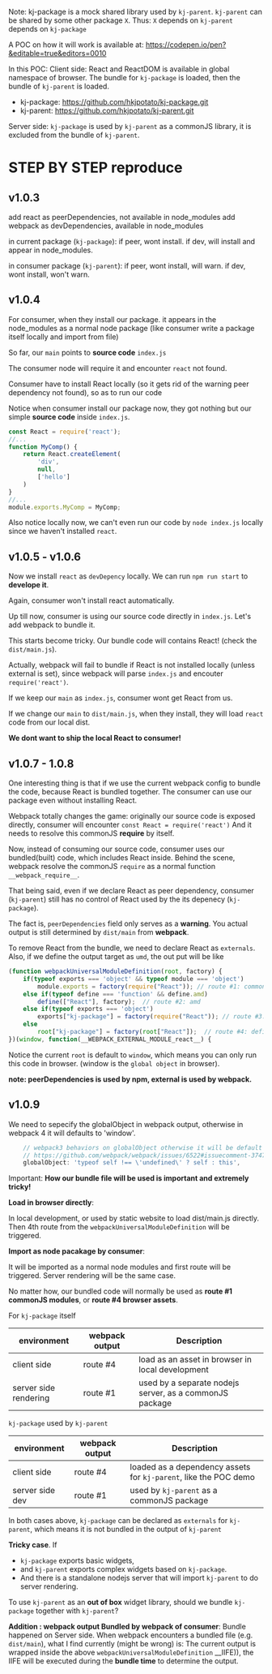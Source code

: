 Note:
kj-package is a mock shared library used by `kj-parent`. `kj-parent` can be shared by some other package `X`. Thus:
`X` depends on `kj-parent` depends on `kj-package`

A POC on how it will work is available at:
https://codepen.io/pen?&editable=true&editors=0010

In this POC:
Client side: React and ReactDOM is available in global namespace of browser. The bundle for `kj-package` is loaded, then the bundle of `kj-parent` is loaded.

- kj-package: https://github.com/hkjpotato/kj-package.git
- kj-parent: https://github.com/hkjpotato/kj-parent.git

Server side: `kj-package` is used by `kj-parent` as a commonJS library, it is excluded from the bundle of `kj-parent`.

# STEP BY STEP reproduce


## v1.0.3
add react as peerDependencies, not available in node_modules
add webpack as devDependencies, available in node_modules

in current package (`kj-package`): 
if peer, wont install.
if dev, will install and appear in node_modules.

in consumer package (`kj-parent`):
if peer, wont install, will warn.
if dev, wont install, won't warn.

## v1.0.4
For consumer, when they install our package. it appears in the node_modules as a normal node package (like consumer write a package itself locally and import from file)

So far, our `main` points to __source code__ `index.js`

The consumer node will require it and encounter `react` not found.

Consumer have to install React locally (so it gets rid of the warning peer dependency not found), so as to run our code

Notice when consumer install our package now, they got nothing but our simple __source code__ inside `index.js`.

```javascript
const React = require('react');
//...
function MyComp() {
    return React.createElement(
        'div',
        null,
        ['hello']
    )
}
//...
module.exports.MyComp = MyComp;
```

Also notice locally now, we can't even run our code by `node index.js` locally since we haven't installed `react`.

## v1.0.5 - v1.0.6
Now we install `react` as `devDepency` locally. We can run `npm run start` to __develope it__.

Again, consumer won't install react automatically.

Up till now, consumer is using our source code directly in `index.js`. Let's add webpack to bundle it.

This starts become tricky. Our bundle code will contains React! (check the `dist/main.js`).

Actually, webpack will fail to bundle if React is not installed locally (unless external is set), since webpack will parse `index.js` and encouter `require('react')`.

If we keep our `main` as `index.js`, consumer wont get React from us.

If we change our `main` to `dist/main.js`, when they install, they will load `react` code from our local dist.

__We dont want to ship the local React to consumer!__

## v1.0.7 - 1.0.8
One interesting thing is that if we use the current webpack config to bundle the code, because React is bundled together. The consumer can use our package even without installing React.

Webpack totally changes the game: originally our source code is exposed directly, consumer will encounter `const React = require('react')`
And it needs to resolve this commonJS __require__ by itself.

Now, instead of consuming our source code, consumer uses our bundled(built) code, which includes React inside. Behind the scene, webpack resolve the commonJS `require` as a normal function `__webpack_require__`.

That being said, even if we declare React as peer dependency, consumer (`kj-parent`) still has no control of React used by the its depenecy (`kj-package`).

The fact is, `peerDependencies` field only serves as a __warning__. You actual output is still determined by `dist/main` from  __webpack__.

To remove React from the bundle, we need to declare React as `externals`. Also, if we define the output target as `umd`, the out put will be like

```javascript
(function webpackUniversalModuleDefinition(root, factory) {
	if(typeof exports === 'object' && typeof module === 'object')
		module.exports = factory(require("React")); // route #1: commonJS nodejs new spec
	else if(typeof define === 'function' && define.amd)
		define(["React"], factory);  // route #2: amd
	else if(typeof exports === 'object')
		exports["kj-package"] = factory(require("React")); // route #3: commonJS strict
	else
		root["kj-package"] = factory(root["React"]);  // route #4: define in global directly
})(window, function(__WEBPACK_EXTERNAL_MODULE_react__) {
```

Notice the current `root` is default to `window`, which means you can only run this code in browser. (window is the `global object` in browser).

__note: peerDependencies is used by npm, external is used by webpack.__

## v1.0.9

We need to sepecify the globalObject in webpack output, otherwise in webpack 4 it will defaults to 'window'.

```javascript
    // webpack3 behaviors on globalObject otherwise it will be default to 'window'
    // https://github.com/webpack/webpack/issues/6522#issuecomment-374760683
    globalObject: 'typeof self !== \'undefined\' ? self : this',
```

Important: __How our bundle file will be used is important and extremely tricky!__

__Load in browser directly__:

In local development, or used by static website to load dist/main.js directly. Then 4th route from the `webpackUniversalModuleDefinition` will be triggered.

__Import as node pacakage by consumer__:

It will be imported as a normal node modules and first route will be triggered. Server rendering will be the same case.

No matter how, our bundled code will normally be used as __route #1 commonJS modules__, or __route #4 browser assets__.

For `kj-package` itself

| environment | webpack output| Description |
| --- | --- | --- |
| client side   | route #4 | load as an asset in browser in local development|
| server side rendering | route #1    |   used by a separate nodejs server, as a commonJS package |

`kj-package` used by `kj-parent`

| environment | webpack output| Description |
| --- | --- | --- |
| client side   | route #4 | loaded as a dependency assets for `kj-parent`, like the POC demo |
| server side dev | route #1      | used by `kj-parent` as a commonJS package  |

In both cases above, `kj-package` can be declared as `externals` for `kj-parent`, which means it is not bundled in the output of `kj-parent`

__Tricky case__. If

 - `kj-package` exports basic widgets,
 - and `kj-parent` exports complex widgets based on `kj-package`.
 - And there is a standalone nodejs server that will import `kj-parent` to do server rendering.

To use `kj-parent` as an __out of box__ widget library, should we bundle `kj-package` together with `kj-parent`?

__Addition : webpack output Bundled by webpack of consumer__:
Bundle happened on Server side. When webpack encounters a bundled file (e.g. `dist/main`), what I find currently (might be wrong) is:
The current output is wrapped inside the above `webpackUniversalModuleDefinition` __IIFE)), the IIFE will be executed during the __bundle time__ to determine the output.

